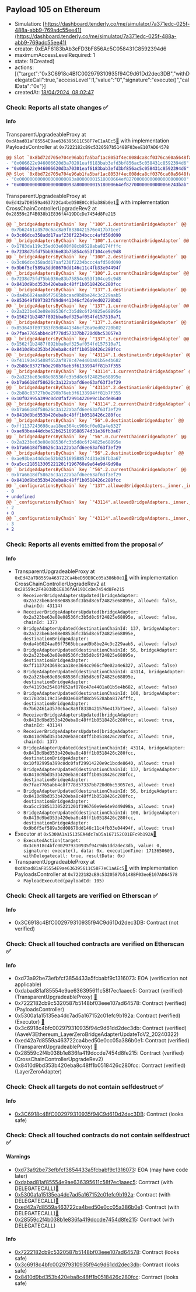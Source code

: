 ## Payload 105 on Ethereum

- Simulation: [https://dashboard.tenderly.co/me/simulator/7a371edc-025f-488a-abb9-769adc55ee41](https://dashboard.tenderly.co/me/simulator/7a371edc-025f-488a-abb9-769adc55ee41)
- creator: 0xEAF6183bAb3eFD3bF856Ac5C058431C8592394d6
- maximumAccessLevelRequired: 1
- state: 1(Created)
- actions: [{"target":"0x3C6918c4BfC002979310935f94C9d61Dd2dec3DB","withDelegateCall":true,"accessLevel":1,"value":"0","signature":"execute()","callData":"0x"}]
- createdAt: [18/04/2024, 08:02:47](https://etherscan.io/tx/0x4e22472b6584bac2022c846bf65d3bd5dffc991c4031716970a4bfc20ecbcb5f)

### Check: Reports all state changes :white_check_mark:

#### Info


TransparentUpgradeableProxy at `0xdAbad81aF85554E9ae636395611C58F7eC1aAEc5`[:ghost:](https://github.com/bgd-labs/aave-address-book "GovernanceV3Ethereum.PAYLOADS_CONTROLLER") with implementation PayloadsController at `0x7222182cB9c5320587b5148BF03eeE107AD64578`
```diff
@@ Slot `0x8bd72d705e704e96ab1fa5baf1ac8053f4ec008dca8cf0376ca60a5648fa9532` @@
- "0x006622e946006620d3a70201eaf6183bab3efd3bf856ac5c058431c8592394d6"
+ "0x006622e946006620d3a70301eaf6183bab3efd3bf856ac5c058431c8592394d6"
@@ Slot `0x8bd72d705e704e96ab1fa5baf1ac8053f4ec008dca8cf0376ca60a5648fa9533` @@
- "0x000000000000000000093a80000001518000664ef82700000000000000000000"
+ "0x000000000000000000093a80000001518000664ef82700000000000066243bab"
```

TransparentUpgradeableProxy at `0xEd42a7D8559a463722Ca4beD50E0Cc05a386b0e1`[:ghost:](https://github.com/bgd-labs/aave-address-book "GovernanceV3Ethereum.CROSS_CHAIN_CONTROLLER") with implementation CrossChainControllerUpgradeRev2 at `0x28559c2F4B038b1E836fA419DCcDe7454d8Fe215`
```diff
@@ `_bridgeAdaptersByChain` key `"100".1.destinationBridgeAdapter` @@
- 0x7b62461a3570c6ac8a9f8330421576e417b71ee7
+ 0x3c06dce358add17aaf230f2234bccc4afd50d090
@@ `_bridgeAdaptersByChain` key `"100".1.currentChainBridgeAdapter` @@
- 0x1783da119c35ed03e608f88cb9528aba8174fffc
+ 0x7238d75fd75bb936e83b75854c653f104ce9c9d8
@@ `_bridgeAdaptersByChain` key `"100".2.destinationBridgeAdapter` @@
- 0x3c06dce358add17aaf230f2234bccc4afd50d090
+ 0x9b6f5ef589a3dd08670dd146c11c4fb33e04494f
@@ `_bridgeAdaptersByChain` key `"100".2.currentChainBridgeAdapter` @@
- 0x7238d75fd75bb936e83b75854c653f104ce9c9d8
+ 0x8410d9bd353b420eba8c48ff1b0518426c280fcc
@@ `_bridgeAdaptersByChain` key `"137".1.destinationBridgeAdapter` @@
- 0xda4b6024aa06f7565bbcaad9b8be24c3c229aab5
+ 0x853649f897383f89d8441346cf26a9ed02720b02
@@ `_bridgeAdaptersByChain` key `"137".1.currentChainBridgeAdapter` @@
- 0x2a323be63e08e08536fc3b5d8c6f24825e68895e
+ 0x1562f1b2487f892bba8ef325af054fd157510a71
@@ `_bridgeAdaptersByChain` key `"137".3.destinationBridgeAdapter` @@
- 0x853649f897383f89d8441346cf26a9ed02720b02
+ 0x7fae7765abb4c8f778d57337bb720d0bc53057e3
@@ `_bridgeAdaptersByChain` key `"137".3.currentChainBridgeAdapter` @@
- 0x1562f1b2487f892bba8ef325af054fd157510a71
+ 0x8410d9bd353b420eba8c48ff1b0518426c280fcc
@@ `_bridgeAdaptersByChain` key `"43114".1.destinationBridgeAdapter` @@
- 0xf41193e25408f652af878c47e4401a01b5e4b682
+ 0x2b88c83727b0e290b76eb3f6133994ff81b7f355
@@ `_bridgeAdaptersByChain` key `"43114".1.currentChainBridgeAdapter` @@
- 0x2a323be63e08e08536fc3b5d8c6f24825e68895e
+ 0xb7a6618df58626c3a122abafd6ee63af63f3ef29
@@ `_bridgeAdaptersByChain` key `"43114".2.destinationBridgeAdapter` @@
- 0x2b88c83727b0e290b76eb3f6133994ff81b7f355
+ 0x10f02995a399c0dc0faf29914220e9c1bcde8640
@@ `_bridgeAdaptersByChain` key `"43114".2.currentChainBridgeAdapter` @@
- 0xb7a6618df58626c3a122abafd6ee63af63f3ef29
+ 0x8410d9bd353b420eba8c48ff1b0518426c280fcc
@@ `_bridgeAdaptersByChain` key `"56".0.destinationBridgeAdapter` @@
- 0xff1137243698caa18ee364cc966cf0e02a4e6327
+ 0xae93bea44dcbe52b625169588574d31e36fb3a67
@@ `_bridgeAdaptersByChain` key `"56".0.currentChainBridgeAdapter` @@
- 0x2a323be63e08e08536fc3b5d8c6f24825e68895e
+ 0xb7a6618df58626c3a122abafd6ee63af63f3ef29
@@ `_bridgeAdaptersByChain` key `"56".2.destinationBridgeAdapter` @@
- 0xae93bea44dcbe52b625169588574d31e36fb3a67
+ 0xa5cc218513305221201f196760e9e64e9d49d98a
@@ `_bridgeAdaptersByChain` key `"56".2.currentChainBridgeAdapter` @@
- 0xb7a6618df58626c3a122abafd6ee63af63f3ef29
+ 0x8410d9bd353b420eba8c48ff1b0518426c280fcc
@@ `_configurationsByChain` key `"137".allowedBridgeAdapters._inner._indexes.0x0000000000000000000000008410d9bd353b420eba8c48ff1b0518426c280fcc` @@
- 0
+ undefined
@@ `_configurationsByChain` key `"43114".allowedBridgeAdapters._inner._indexes.0x0000000000000000000000002a323be63e08e08536fc3b5d8c6f24825e68895e` @@
- 2
+ 0
@@ `_configurationsByChain` key `"43114".allowedBridgeAdapters._inner._indexes.0x000000000000000000000000b7a6618df58626c3a122abafd6ee63af63f3ef29` @@
- 3
+ 2
```


### Check: Reports all events emitted from the proposal :white_check_mark:

#### Info

- TransparentUpgradeableProxy at `0xEd42a7D8559a463722Ca4beD50E0Cc05a386b0e1`[:ghost:](https://github.com/bgd-labs/aave-address-book "GovernanceV3Ethereum.CROSS_CHAIN_CONTROLLER") with implementation CrossChainControllerUpgradeRev2 at `0x28559c2F4B038b1E836fA419DCcDe7454d8Fe215`
  - `ReceiverBridgeAdaptersUpdated(bridgeAdapter: 0x2a323be63e08e08536fc3b5d8c6f24825e68895e, allowed: false, chainId: 43114)`
  - `ReceiverBridgeAdaptersUpdated(bridgeAdapter: 0x2a323be63e08e08536fc3b5d8c6f24825e68895e, allowed: false, chainId: 137)`
  - `BridgeAdapterUpdated(destinationChainId: 137, bridgeAdapter: 0x2a323be63e08e08536fc3b5d8c6f24825e68895e, destinationBridgeAdapter: 0xda4b6024aa06f7565bbcaad9b8be24c3c229aab5, allowed: false)`
  - `BridgeAdapterUpdated(destinationChainId: 56, bridgeAdapter: 0x2a323be63e08e08536fc3b5d8c6f24825e68895e, destinationBridgeAdapter: 0xff1137243698caa18ee364cc966cf0e02a4e6327, allowed: false)`
  - `BridgeAdapterUpdated(destinationChainId: 43114, bridgeAdapter: 0x2a323be63e08e08536fc3b5d8c6f24825e68895e, destinationBridgeAdapter: 0xf41193e25408f652af878c47e4401a01b5e4b682, allowed: false)`
  - `BridgeAdapterUpdated(destinationChainId: 100, bridgeAdapter: 0x1783da119c35ed03e608f88cb9528aba8174fffc, destinationBridgeAdapter: 0x7b62461a3570c6ac8a9f8330421576e417b71ee7, allowed: false)`
  - `ReceiverBridgeAdaptersUpdated(bridgeAdapter: 0x8410d9bd353b420eba8c48ff1b0518426c280fcc, allowed: true, chainId: 43114)`
  - `ReceiverBridgeAdaptersUpdated(bridgeAdapter: 0x8410d9bd353b420eba8c48ff1b0518426c280fcc, allowed: true, chainId: 137)`
  - `BridgeAdapterUpdated(destinationChainId: 43114, bridgeAdapter: 0x8410d9bd353b420eba8c48ff1b0518426c280fcc, destinationBridgeAdapter: 0x10f02995a399c0dc0faf29914220e9c1bcde8640, allowed: true)`
  - `BridgeAdapterUpdated(destinationChainId: 137, bridgeAdapter: 0x8410d9bd353b420eba8c48ff1b0518426c280fcc, destinationBridgeAdapter: 0x7fae7765abb4c8f778d57337bb720d0bc53057e3, allowed: true)`
  - `BridgeAdapterUpdated(destinationChainId: 56, bridgeAdapter: 0x8410d9bd353b420eba8c48ff1b0518426c280fcc, destinationBridgeAdapter: 0xa5cc218513305221201f196760e9e64e9d49d98a, allowed: true)`
  - `BridgeAdapterUpdated(destinationChainId: 100, bridgeAdapter: 0x8410d9bd353b420eba8c48ff1b0518426c280fcc, destinationBridgeAdapter: 0x9b6f5ef589a3dd08670dd146c11c4fb33e04494f, allowed: true)`
- Executor at `0x5300A1a15135EA4dc7aD5a167152C01EFc9b192A`[:ghost:](https://github.com/bgd-labs/aave-address-book "AaveV2Ethereum.POOL_ADMIN, AaveV2EthereumAMM.POOL_ADMIN, AaveV3Ethereum.ACL_ADMIN, GovernanceV3Ethereum.EXECUTOR_LVL_1")
  - `ExecutedAction(target: 0x3c6918c4bfc002979310935f94c9d61dd2dec3db, value: 0, signature: execute(), data: 0x, executionTime: 1713650603, withDelegatecall: true, resultData: 0x)`
- TransparentUpgradeableProxy at `0xdAbad81aF85554E9ae636395611C58F7eC1aAEc5`[:ghost:](https://github.com/bgd-labs/aave-address-book "GovernanceV3Ethereum.PAYLOADS_CONTROLLER") with implementation PayloadsController at `0x7222182cB9c5320587b5148BF03eeE107AD64578`
  - `PayloadExecuted(payloadId: 105)`

### Check: Check all targets are verified on Etherscan :white_check_mark:

#### Info

- 0x3C6918c4BfC002979310935f94C9d61Dd2dec3DB: Contract (not verified) 

### Check: Check all touched contracts are verified on Etherscan :white_check_mark:

#### Info

- 0xd73a92be73efbfcf3854433a5fcbabf9c1316073: EOA (verification not applicable)
- 0xdabad81af85554e9ae636395611c58f7ec1aaec5: Contract (verified) (TransparentUpgradeableProxy) [:ghost:](https://github.com/bgd-labs/aave-address-book "GovernanceV3Ethereum.PAYLOADS_CONTROLLER")
- 0x7222182cb9c5320587b5148bf03eee107ad64578: Contract (verified) (PayloadsController) 
- 0x5300a1a15135ea4dc7ad5a167152c01efc9b192a: Contract (verified) (Executor) [:ghost:](https://github.com/bgd-labs/aave-address-book "AaveV2Ethereum.POOL_ADMIN, AaveV2EthereumAMM.POOL_ADMIN, AaveV3Ethereum.ACL_ADMIN, GovernanceV3Ethereum.EXECUTOR_LVL_1")
- 0x3c6918c4bfc002979310935f94c9d61dd2dec3db: Contract (verified) (AaveV3Ethereum_LayerZeroBridgeAdapterUpdateToV2_20240322) 
- 0xed42a7d8559a463722ca4bed50e0cc05a386b0e1: Contract (verified) (TransparentUpgradeableProxy) [:ghost:](https://github.com/bgd-labs/aave-address-book "GovernanceV3Ethereum.CROSS_CHAIN_CONTROLLER")
- 0x28559c2f4b038b1e836fa419dccde7454d8fe215: Contract (verified) (CrossChainControllerUpgradeRev2) 
- 0x8410d9bd353b420eba8c48ff1b0518426c280fcc: Contract (verified) (LayerZeroAdapter) 

### Check: Check all targets do not contain selfdestruct :white_check_mark:

#### Info

- [0x3C6918c4BfC002979310935f94C9d61Dd2dec3DB](https://etherscan.io/address/0x3C6918c4BfC002979310935f94C9d61Dd2dec3DB): Contract (looks safe)

### Check: Check all touched contracts do not contain selfdestruct :white_check_mark:

#### Warnings

- [0xd73a92be73efbfcf3854433a5fcbabf9c1316073](https://etherscan.io/address/0xd73a92be73efbfcf3854433a5fcbabf9c1316073): EOA (may have code later)
- [0xdabad81af85554e9ae636395611c58f7ec1aaec5](https://etherscan.io/address/0xdabad81af85554e9ae636395611c58f7ec1aaec5): Contract (with DELEGATECALL)[:ghost:](https://github.com/bgd-labs/aave-address-book "GovernanceV3Ethereum.PAYLOADS_CONTROLLER")
- [0x5300a1a15135ea4dc7ad5a167152c01efc9b192a](https://etherscan.io/address/0x5300a1a15135ea4dc7ad5a167152c01efc9b192a): Contract (with DELEGATECALL)[:ghost:](https://github.com/bgd-labs/aave-address-book "AaveV2Ethereum.POOL_ADMIN, AaveV2EthereumAMM.POOL_ADMIN, AaveV3Ethereum.ACL_ADMIN, GovernanceV3Ethereum.EXECUTOR_LVL_1")
- [0xed42a7d8559a463722ca4bed50e0cc05a386b0e1](https://etherscan.io/address/0xed42a7d8559a463722ca4bed50e0cc05a386b0e1): Contract (with DELEGATECALL)[:ghost:](https://github.com/bgd-labs/aave-address-book "GovernanceV3Ethereum.CROSS_CHAIN_CONTROLLER")
- [0x28559c2f4b038b1e836fa419dccde7454d8fe215](https://etherscan.io/address/0x28559c2f4b038b1e836fa419dccde7454d8fe215): Contract (with DELEGATECALL)

#### Info

- [0x7222182cb9c5320587b5148bf03eee107ad64578](https://etherscan.io/address/0x7222182cb9c5320587b5148bf03eee107ad64578): Contract (looks safe)
- [0x3c6918c4bfc002979310935f94c9d61dd2dec3db](https://etherscan.io/address/0x3c6918c4bfc002979310935f94c9d61dd2dec3db): Contract (looks safe)
- [0x8410d9bd353b420eba8c48ff1b0518426c280fcc](https://etherscan.io/address/0x8410d9bd353b420eba8c48ff1b0518426c280fcc): Contract (looks safe)

